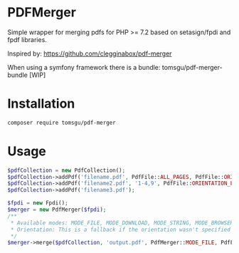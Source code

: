 # PDFMerger
Simple wrapper for merging pdfs for PHP >= 7.2 based on setasign/fpdi and fpdf libraries.

Inspired by: https://github.com/clegginabox/pdf-merger

When using a symfony framework there is a bundle: tomsgu/pdf-merger-bundle [WIP]
# Installation
```bash
composer require tomsgu/pdf-merger
```

# Usage
```php
$pdfCollection = new PdfCollection();
$pdfCollection->addPdf('filename.pdf', PdfFile::ALL_PAGES, PdfFile::ORIENTATION_PORTRAIT);
$pdfCollection->addPdf('filename2.pdf', '1-4,9', PdfFile::ORIENTATION_LANDSCAPE);
$pdfCollection->addPdf('filename3.pdf');

$fpdi = new Fpdi();
$merger = new PdfMerger($fpdi);
/**
 * Available modes: MODE_FILE, MODE_DOWNLOAD, MODE_STRING, MODE_BROWSER
 * Orientation: This is a fallback if the orientation wasn't specified when adding pdf.
 */
$merger->merge($pdfCollection, 'output.pdf', PdfMerger::MODE_FILE, PdfFile::ORIENTATION_LANDSCAPE);
```
